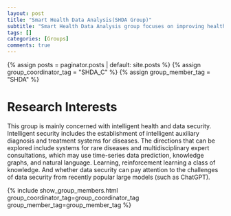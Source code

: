 ```yaml
---
layout: post
title: "Smart Health Data Analysis(SHDA Group)"
subtitle: "Smart Health Data Analysis group focuses on improving health through intelligent systems and protecting data through security measures." 
tags: []
categories: [Groups]
comments: true
---
```

{% assign posts = paginator.posts | default: site.posts %}
{% assign group_coordinator_tag = "SHDA_C" %}
{% assign group_member_tag = "SHDA" %}

# Research Interests
This group is mainly concerned with intelligent health and data security. Intelligent security includes the establishment of intelligent auxiliary diagnosis and treatment systems for diseases. The directions that can be explored include systems for rare diseases and multidisciplinary expert consultations, which may use time-series data prediction, knowledge graphs, and natural language. Learning, reinforcement learning a class of knowledge. And whether data security can pay attention to the challenges of data security from recently popular large models (such as ChatGPT).

{% include show_group_members.html group_coordinator_tag=group_coordinator_tag group_member_tag=group_member_tag %}
